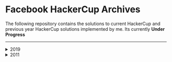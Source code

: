 # Facebook HackerCup Archives

The following repository contains the solutions to current HackerCup and previous year HackerCup solutions implemented by me.
Its currently **Under Progress**


------------------

<details>
<summary>2019</summary>

- [Qualification Round](https://github.com/prateekiiest/Facebook-HackerCup-Archives/tree/master/2019/Qualification_Round)


</details>

<details>
<summary>2011</summary>

- [Qualification Round](https://github.com/prateekiiest/Facebook-HackerCup-Archives/tree/master/2011/Qualification_Round)


</details>

